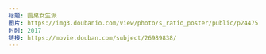 ```yaml
---
标题: 圆桌女生派
图片: https://img3.doubanio.com/view/photo/s_ratio_poster/public/p2447501477.jpg
时时: 2017
链接: https://movie.douban.com/subject/26989838/
---
```

